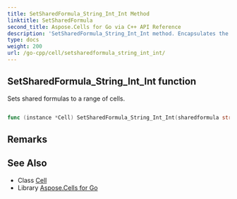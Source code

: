 ```yaml
---
title: SetSharedFormula_String_Int_Int Method 
linktitle: SetSharedFormula
second_title: Aspose.Cells for Go via C++ API Reference
description: 'SetSharedFormula_String_Int_Int method. Encapsulates the function that represents setsharedformula in Go.'
type: docs
weight: 200
url: /go-cpp/cell/setsharedformula_string_int_int/
---
```


## SetSharedFormula_String_Int_Int function

Sets shared formulas to a range of cells.

```go

func (instance *Cell) SetSharedFormula_String_Int_Int(sharedformula string, rownumber int32, columnnumber int32)  error

```

## Remarks


## See Also

* Class [Cell](../)
* Library [Aspose.Cells for Go](../../)
